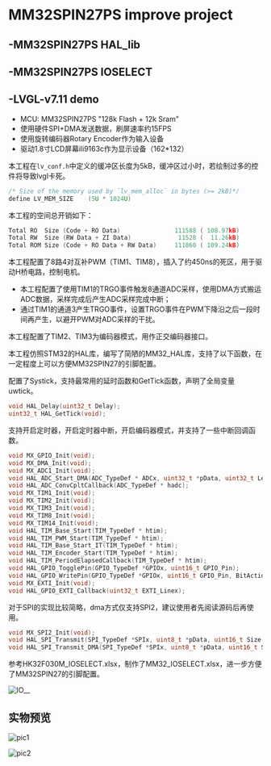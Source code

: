 # MM32SPIN27PS improve project

## -MM32SPIN27PS HAL_lib

## -MM32SPIN27PS IOSELECT

## -LVGL-v7.11 demo

- MCU: MM32SPIN27PS "128k Flash + 12k Sram"
- 使用硬件SPI+DMA发送数据，刷屏速率约15FPS
- 使用旋转编码器Rotary Encoder作为输入设备
- 驱动1.8寸LCD屏幕ili9163c作为显示设备（162*132）

本工程在`lv_conf.h`中定义的缓冲区长度为5kB，缓冲区过小时，若绘制过多的控件将导致lvgl卡死。

```c
/* Size of the memory used by `lv_mem_alloc` in bytes (>= 2kB)*/
define LV_MEM_SIZE    (5U * 1024U)
```

本工程的空间总开销如下：

```c
Total RO  Size (Code + RO Data)               111588 ( 108.97kB)
Total RW  Size (RW Data + ZI Data)             11528 (  11.26kB)
Total ROM Size (Code + RO Data + RW Data)     111860 ( 109.24kB)
```

本工程配置了8路4对互补PWM（TIM1、TIM8），插入了约450ns的死区，用于驱动H桥电路，控制电机。

- 本工程配置了使用TIM1的TRGO事件触发8通道ADC采样，使用DMA方式搬运ADC数据，采样完成后产生ADC采样完成中断；
- 通过TIM1的通道3产生TRGO事件，设置TRGO事件在PWM下降沿之后一段时间再产生，以避开PWM对ADC采样的干扰。

本工程配置了TIM2、TIM3为编码器模式，用作正交编码器接口。

本工程仿照STM32的HAL库，编写了简陋的MM32_HAL库，支持了以下函数，在一定程度上可以方便MM32SPIN27的引脚配置。

配置了Systick，支持最常用的延时函数和GetTick函数，声明了全局变量uwtick。

```c
void HAL_Delay(uint32_t Delay);
uint32_t HAL_GetTick(void);
```

支持开启定时器，开启定时器中断，开启编码器模式，并支持了一些中断回调函数。

```C
void MX_GPIO_Init(void);
void MX_DMA_Init(void);
void MX_ADC1_Init(void);
void HAL_ADC_Start_DMA(ADC_TypeDef * ADCx, uint32_t *pData, uint32_t Length);
void HAL_ADC_ConvCpltCallback(ADC_TypeDef * hadc);
void MX_TIM1_Init(void);
void MX_TIM2_Init(void);
void MX_TIM3_Init(void);
void MX_TIM8_Init(void);
void MX_TIM14_Init(void);
void HAL_TIM_Base_Start(TIM_TypeDef * htim);
void HAL_TIM_PWM_Start(TIM_TypeDef * htim);
void HAL_TIM_Base_Start_IT(TIM_TypeDef * htim);
void HAL_TIM_Encoder_Start(TIM_TypeDef * htim);
void HAL_TIM_PeriodElapsedCallback(TIM_TypeDef * htim);
void HAL_GPIO_TogglePin(GPIO_TypeDef *GPIOx, uint16_t GPIO_Pin);
void HAL_GPIO_WritePin(GPIO_TypeDef *GPIOx, uint16_t GPIO_Pin, BitAction BitVal);
void MX_EXTI_Init(void);
void HAL_GPIO_EXTI_Callback(uint32_t EXTI_Linex);
```

对于SPI的实现比较简略，dma方式仅支持SPI2，建议使用者先阅读源码后再使用。

```c
void MX_SPI2_Init(void);
void HAL_SPI_Transmit(SPI_TypeDef *SPIx, uint8_t *pData, uint16_t Size, uint32_t Timeout);
void HAL_SPI_Transmit_DMA(SPI_TypeDef *SPIx, uint8_t *pData, uint16_t Size);
```

参考HK32F030M_IOSELECT.xlsx，制作了MM32_IOSELECT.xlsx，进一步方便了MM32SPIN27的引脚配置。

![IO__](https://i.loli.net/2021/11/30/9NvdVgjYr3Rz5ZC.png)

## 实物预览

![pic1](https://i.loli.net/2021/11/30/vKRoZk6TVO54CAg.png)

![pic2](https://i.loli.net/2021/11/30/sY7rmv5EzydNoL2.png)
